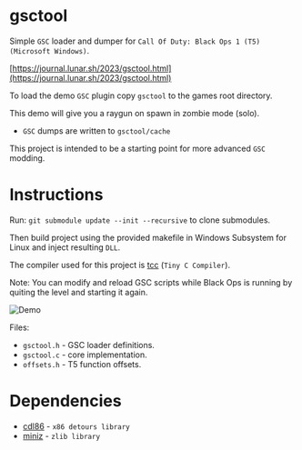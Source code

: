 # gsctool

Simple `GSC` loader and dumper for `Call Of Duty: Black Ops 1 (T5) (Microsoft Windows)`.

[https://journal.lunar.sh/2023/gsctool.html](https://journal.lunar.sh/2023/gsctool.html)

To load the demo `GSC` plugin copy `gsctool` to the games root directory.

This demo will give you a raygun on spawn in zombie mode (solo). 

* `GSC` dumps are written to `gsctool/cache`

This project is intended to be a starting point for more advanced `GSC` modding.

# Instructions

Run: `git submodule update --init --recursive` to clone submodules.

Then build project using the provided makefile in Windows Subsystem for Linux
and inject resulting `DLL`.

The compiler used for this project is [tcc](https://github.com/lunarjournal/tcc) (`Tiny C Compiler`).

Note: You can modify and reload GSC scripts while Black Ops is running by quiting
the level and starting it again.

![Demo](https://raw.githubusercontent.com/lunarjournal/gsctool/main/images/demo.png)

Files:
<br/>
* `gsctool.h` - GSC loader definitions.<br/>
* `gsctool.c` - core implementation.<br/>
* `offsets.h` - T5 function offsets.

# Dependencies

* [cdl86](https://github.com/lunarjournal/cdl86) - `x86 detours library`
* [miniz](https://github.com/lunarjournal/miniz) - `zlib library`
